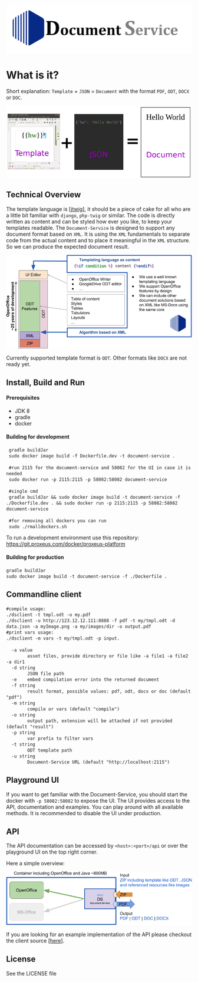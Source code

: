 ![](doc/logo.png)

# What is it?
Short explanation:
`Template` + `JSON` = `Document` with the format `PDF`, `ODT`, `DOCX` or `DOC`.

![](doc/what_is_it.png)

## Technical Overview
The template language is [[jtwig]](https://github.com/jtwig/jtwig-core), it should be a piece of cake for all who are a little bit familiar with `django`, `php-twig` or similar.
The code is directly written as content and can be styled how ever you like, to keep your templates readable.
The `Document-Service` is designed to support any document format based on `XML`. It is using the `XML` fundamentals to separate code from the actual content and to place it meaningful in the `XML` structure. So we can produce the expected document result.

![](doc/Concept_Architecture_Doc.png)

Currently supported template format is `ODT`. Other formats like `DOCX` are not ready yet.

## Install, Build and Run
#### Prerequisites
+ JDK 8
+ gradle
+ docker

#### Building for development
```
 gradle buildJar
 sudo docker image build -f Dockerfile.dev -t document-service .
 
 #run 2115 for the document-service and 58082 for the UI in case it is needed
 sudo docker run -p 2115:2115 -p 58082:58082 document-service
 
 #single cmd
 gradle buildJar && sudo docker image build -t document-service -f ./Dockerfile.dev . && sudo docker run -p 2115:2115 -p 58082:58082 document-service

 #for removing all dockers you can run
 sudo ./rmalldockers.sh
```
To run a development environment use this repository: https://git.proxeus.com/docker/proxeus-platform

#### Building for production
```
gradle buildJar
sudo docker image build -t document-service -f ./Dockerfile .
```

## Commandline client
```
#compile usage:
./dsclient -t tmpl.odt -o my.pdf
./dsclient -u http://123.12.12.111:8888 -f pdf -t my/tmpl.odt -d data.json -a myImage.png -a my/images/dir -o output.pdf 
#print vars usage:
./dsclient -m vars -t my/tmpl.odt -p input.

  -a value
        asset files, provide directory or file like -a file1 -a file2 -a dir1
  -d string
        JSON file path
  -e    embed compilation error into the returned document
  -f string
        result format, possible values: pdf, odt, docx or doc (default "pdf")
  -m string
        compile or vars (default "compile")
  -o string
        output path, extension will be attached if not provided (default "result")
  -p string
        var prefix to filter vars
  -t string
        ODT template path
  -u string
        Document-Service URL (default "http://localhost:2115")

```

## Playground UI
If you want to get familiar with the Document-Service, you should start the docker with `-p 58082:58082` to expose the UI.
The UI provides access to the API, documentation and examples. You can play around with all available methods.
It is recommended to disable the UI under production.

## API
The API documentation can be accessed by `<host>:<port>/api` or over the playground UI on the top right corner.

Here a simple overview:

![](doc/Concept_Architecture.png)

If you are looking for an example implementation of the API please checkout the client source [[here]](client/document_service_client.go).

## License

See the LICENSE file
